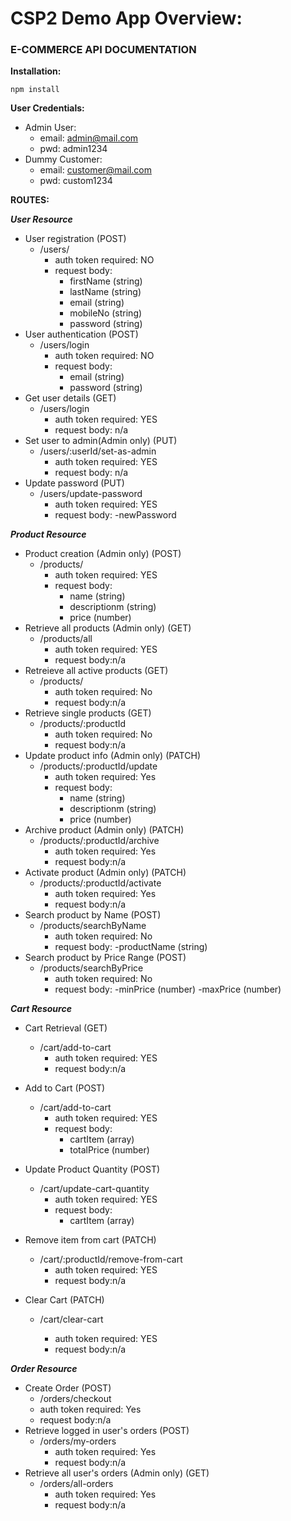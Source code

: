 # CSP2 Demo App Overview:

### E-COMMERCE API DOCUMENTATION

**Installation:**

`npm install`

**User Credentials:**

- Admin User:
  - email: admin@mail.com
  - pwd: admin1234
- Dummy Customer:
  - email: customer@mail.com
  - pwd: custom1234

**ROUTES:**

**_User Resource_**

- User registration (POST)
  - /users/
    - auth token required: NO
    - request body:
      - firstName (string)
      - lastName (string)
      - email (string)
      - mobileNo (string)
      - password (string)
- User authentication (POST)
  - /users/login
    - auth token required: NO
    - request body:
      - email (string)
      - password (string)
- Get user details (GET)
  - /users/login
    - auth token required: YES
    - request body: n/a
- Set user to admin(Admin only) (PUT)
  - /users/:userId/set-as-admin
    - auth token required: YES
    - request body: n/a
- Update password (PUT)
  - /users/update-password
    - auth token required: YES
    - request body:
      -newPassword

**_Product Resource_**

- Product creation (Admin only) (POST)
  - /products/
    - auth token required: YES
    - request body:
      - name (string)
      - descriptionm (string)
      - price (number)
- Retrieve all products (Admin only) (GET)
  - /products/all
    - auth token required: YES
    - request body:n/a
- Retreieve all active products (GET)
  - /products/
    - auth token required: No
    - request body:n/a
- Retrieve single products (GET)
  - /products/:productId
    - auth token required: No
    - request body:n/a
- Update product info (Admin only) (PATCH)
  - /products/:productId/update
    - auth token required: Yes
    - request body:
      - name (string)
      - descriptionm (string)
      - price (number)
- Archive product (Admin only) (PATCH)
  - /products/:productId/archive
    - auth token required: Yes
    - request body:n/a
- Activate product (Admin only) (PATCH)
  - /products/:productId/activate
    - auth token required: Yes
    - request body:n/a
- Search product by Name (POST)
  - /products/searchByName
    - auth token required: No
    - request body:
      -productName (string)
- Search product by Price Range (POST)
  - /products/searchByPrice
    - auth token required: No
    - request body:
      -minPrice (number)
      -maxPrice (number)

**_Cart Resource_**

- Cart Retrieval (GET)
  - /cart/add-to-cart
    - auth token required: YES
    - request body:n/a
- Add to Cart (POST)
  - /cart/add-to-cart
    - auth token required: YES
    - request body:
      - cartItem (array)
      - totalPrice (number)
- Update Product Quantity (POST)
  - /cart/update-cart-quantity
    - auth token required: YES
    - request body:
      - cartItem (array)
- Remove item from cart (PATCH)
  - /cart/:productId/remove-from-cart
    - auth token required: YES
    - request body:n/a
- Clear Cart (PATCH)

  - /cart/clear-cart

    - auth token required: YES
    - request body:n/a

**_Order Resource_**

- Create Order (POST)
  - /orders/checkout
  - auth token required: Yes
  - request body:n/a
- Retrieve logged in user's orders (POST)
  - /orders/my-orders
    - auth token required: Yes
    - request body:n/a
- Retrieve all user's orders (Admin only) (GET)
  - /orders/all-orders
    - auth token required: Yes
    - request body:n/a
